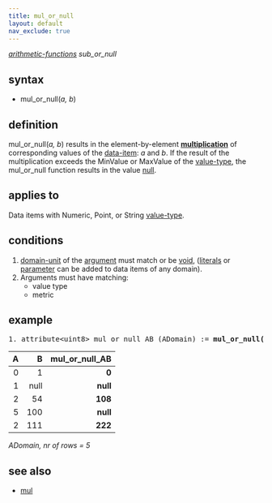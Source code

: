 ```yaml
---
title: mul_or_null
layout: default
nav_exclude: true
---
```

*[arithmetic-functions](arithmetic-functions) sub_or_null*

## syntax

- mul_or_null(*a, b*)

## definition

mul_or_null(*a, b*) results in the element-by-element [**multiplication**](http://en.wikipedia.org/wiki/Multiplication) of corresponding values of the [data-item](data-item): *a* and *b*. If the result of the multiplication exceeds the MinValue or MaxValue of the [value-type](value-type), the mul_or_null  function results in the value [null](null).

## applies to

Data items with Numeric, Point, or String [value-type](value-type).

## conditions

1.  [domain-unit](domain-unit) of the [argument](argument) must match or be [void](void), ([literals](http://en.wikipedia.org/wiki/Literal_(computer_programming)) or [parameter](parameter) can be added to data items of any domain).
2.  Arguments must have matching:
    -   value type
    -   metric

## example

<pre>
1. attribute&lt;uint8&gt; mul_or_null_AB (ADomain) := <B>mul_or_null(</B>A, B<B>)</B>;
</pre>

| A   | B     | **mul_or_null_AB** |
|----:|------:|-------------------:|
|   0 |    1  | **0**              |
|   1 | null  | **null**           |
|   2 |   54  | **108**            |
|   5 |  100  | **null**           |
|   2 |  111  | **222**            |

*ADomain, nr of rows = 5*

## see also

- [mul](mul)